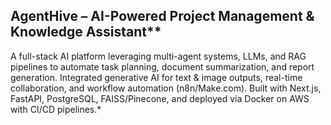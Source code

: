 ## AgentHive – AI-Powered Project Management & Knowledge Assistant**

 A full-stack AI platform leveraging multi-agent systems, LLMs, and RAG pipelines to automate task planning, document summarization, and report generation. Integrated generative AI for text & image outputs, real-time collaboration, and workflow automation (n8n/Make.com). Built with Next.js, FastAPI, PostgreSQL, FAISS/Pinecone, and deployed via Docker on AWS with CI/CD pipelines.*